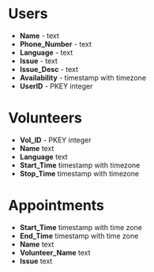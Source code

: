 # Users
* **Name** - text
* **Phone_Number** - text
* **Language** - text
* **Issue** - text
* **Issue_Desc** - text
* **Availability** - timestamp with timezone
* **UserID** - PKEY integer

# Volunteers
* **Vol_ID** - PKEY integer
* **Name** text
* **Language** text
* **Start_Time** timestamp with timezone
* **Stop_Time** timestamp with timezone

# Appointments
* **Start_Time** timestamp with time zone
* **End_Time** timestamp with time zone
* **Name** text
* **Volunteer_Name** text
* **Issue** text